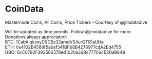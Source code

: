 # CoinData
Masternode Coins, All Coins, Price Tickers - Courtesy of @jimdatadive

Will be updated as time permits. Follow @jimdatadive for more.			
Donations always appreciated:			
BTC: 	1CabAiqkvoyD9DBz33amdVS4urQTR1aUHe		
ETH: 	0x4102B4568f5abef341BFb8B4276977cdA2Ed4755		
UBQ: 	0xC0792F393563578ed1020a36Bc77706cE2DaB849		

